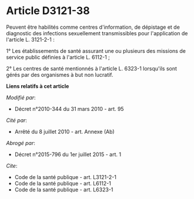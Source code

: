 # Article D3121-38

Peuvent être habilités comme centres d'information, de dépistage et de diagnostic des infections sexuellement transmissibles
pour l'application de l'article L. 3121-2-1 : 

1° Les établissements de santé assurant une ou plusieurs des missions de service public définies à l'article L. 6112-1 ; 

2° Les centres de santé mentionnés à l'article L. 6323-1 lorsqu'ils sont gérés par des organismes à but non lucratif.

**Liens relatifs à cet article**

_Modifié par_:

  - Décret n°2010-344 du 31 mars 2010 - art. 95

_Cité par_:

  - Arrêté du 8 juillet 2010 - art. Annexe (Ab)

_Abrogé par_:

  - Décret n°2015-796 du 1er juillet 2015 - art. 1

_Cite_:

  - Code de la santé publique - art. L3121-2-1
  - Code de la santé publique - art. L6112-1
  - Code de la santé publique - art. L6323-1

